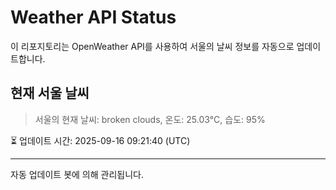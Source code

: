 
# Weather API Status

이 리포지토리는 OpenWeather API를 사용하여 서울의 날씨 정보를 자동으로 업데이트합니다.

## 현재 서울 날씨
> 서울의 현재 날씨: broken clouds, 온도: 25.03°C, 습도: 95%

⏳ 업데이트 시간: 2025-09-16 09:21:40 (UTC)

---
자동 업데이트 봇에 의해 관리됩니다.
